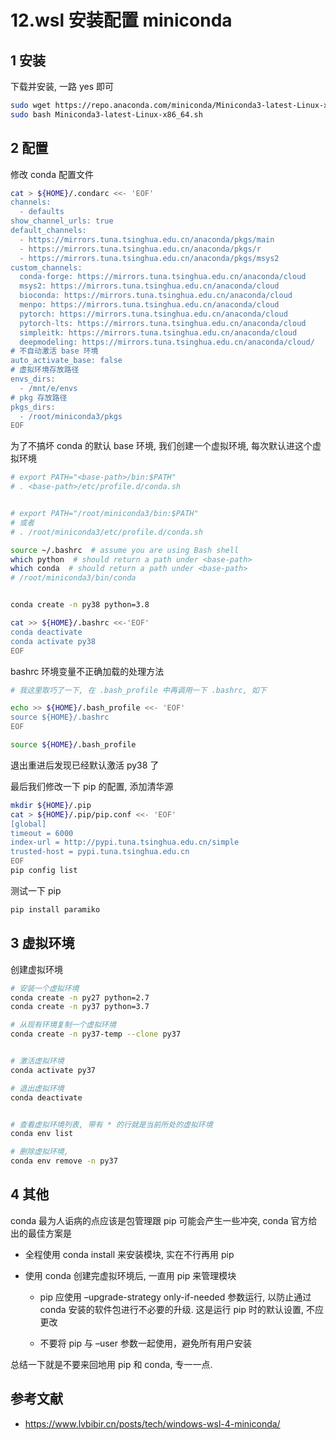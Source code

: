 # 12.wsl 安装配置 miniconda

## 1 安装

下载并安装, 一路 yes 即可

```sh
sudo wget https://repo.anaconda.com/miniconda/Miniconda3-latest-Linux-x86_64.sh
sudo bash Miniconda3-latest-Linux-x86_64.sh
```

## 2 配置

修改 conda 配置文件

```sh
cat > ${HOME}/.condarc <<- 'EOF'
channels:
  - defaults
show_channel_urls: true
default_channels:
  - https://mirrors.tuna.tsinghua.edu.cn/anaconda/pkgs/main
  - https://mirrors.tuna.tsinghua.edu.cn/anaconda/pkgs/r
  - https://mirrors.tuna.tsinghua.edu.cn/anaconda/pkgs/msys2
custom_channels:
  conda-forge: https://mirrors.tuna.tsinghua.edu.cn/anaconda/cloud
  msys2: https://mirrors.tuna.tsinghua.edu.cn/anaconda/cloud
  bioconda: https://mirrors.tuna.tsinghua.edu.cn/anaconda/cloud
  menpo: https://mirrors.tuna.tsinghua.edu.cn/anaconda/cloud
  pytorch: https://mirrors.tuna.tsinghua.edu.cn/anaconda/cloud
  pytorch-lts: https://mirrors.tuna.tsinghua.edu.cn/anaconda/cloud
  simpleitk: https://mirrors.tuna.tsinghua.edu.cn/anaconda/cloud
  deepmodeling: https://mirrors.tuna.tsinghua.edu.cn/anaconda/cloud/
# 不自动激活 base 环境
auto_activate_base: false
# 虚拟环境存放路径
envs_dirs:
  - /mnt/e/envs
# pkg 存放路径
pkgs_dirs:
  - /root/miniconda3/pkgs
EOF
```

为了不搞坏 conda 的默认 base 环境, 我们创建一个虚拟环境, 每次默认进这个虚拟环境

```sh
# export PATH="<base-path>/bin:$PATH"
# . <base-path>/etc/profile.d/conda.sh


# export PATH="/root/miniconda3/bin:$PATH"
# 或者
# . /root/miniconda3/etc/profile.d/conda.sh

source ~/.bashrc  # assume you are using Bash shell
which python  # should return a path under <base-path>
which conda  # should return a path under <base-path>
# /root/miniconda3/bin/conda


conda create -n py38 python=3.8

cat >> ${HOME}/.bashrc <<-'EOF'
conda deactivate
conda activate py38
EOF
```

bashrc 环境变量不正确加载的处理方法

```sh
# 我这里取巧了一下, 在 .bash_profile 中再调用一下 .bashrc, 如下

echo >> ${HOME}/.bash_profile <<- 'EOF'
source ${HOME}/.bashrc
EOF

source ${HOME}/.bash_profile
```

退出重进后发现已经默认激活 py38 了

最后我们修改一下 pip 的配置, 添加清华源

```sh
mkdir ${HOME}/.pip
cat > ${HOME}/.pip/pip.conf <<- 'EOF'
[global]
timeout = 6000
index-url = http://pypi.tuna.tsinghua.edu.cn/simple
trusted-host = pypi.tuna.tsinghua.edu.cn
EOF
pip config list
```

测试一下 pip

```sh
pip install paramiko
```

## 3 虚拟环境

创建虚拟环境

```sh
# 安装一个虚拟环境
conda create -n py27 python=2.7
conda create -n py37 python=3.7

# 从现有环境复制一个虚拟环境
conda create -n py37-temp --clone py37


# 激活虚拟环境
conda activate py37

# 退出虚拟环境
conda deactivate


# 查看虚拟环境列表, 带有 * 的行就是当前所处的虚拟环境
conda env list

# 删除虚拟环境,
conda env remove -n py37
```

## 4 其他

conda 最为人诟病的点应该是包管理跟 pip 可能会产生一些冲突, conda 官方给出的最佳方案是

- 全程使用 conda install 来安装模块, 实在不行再用 pip

- 使用 conda 创建完虚拟环境后, 一直用 pip 来管理模块

  - pip 应使用 –upgrade-strategy only-if-needed 参数运行, 以防止通过 conda 安装的软件包进行不必要的升级. 这是运行 pip 时的默认设置, 不应更改

  - 不要将 pip 与 –user 参数一起使用，避免所有用户安装

总结一下就是不要来回地用 pip 和 conda, 专一一点.

## 参考文献

- https://www.lvbibir.cn/posts/tech/windows-wsl-4-miniconda/
